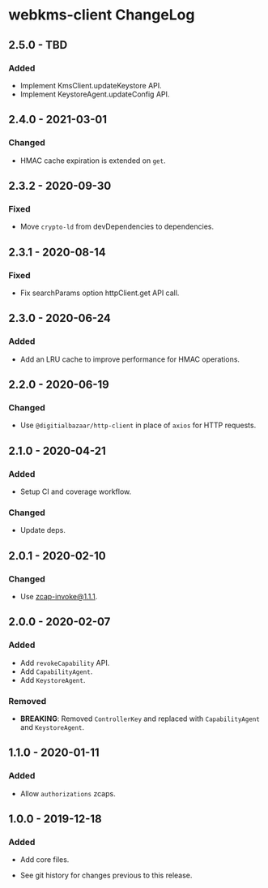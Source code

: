 # webkms-client ChangeLog

## 2.5.0 - TBD

### Added
- Implement KmsClient.updateKeystore API.
- Implement KeystoreAgent.updateConfig API.

## 2.4.0 - 2021-03-01

### Changed
- HMAC cache expiration is extended on `get`.

## 2.3.2 - 2020-09-30

### Fixed
- Move `crypto-ld` from devDependencies to dependencies.

## 2.3.1 - 2020-08-14

### Fixed
- Fix searchParams option httpClient.get API call.

## 2.3.0 - 2020-06-24

### Added
- Add an LRU cache to improve performance for HMAC operations.

## 2.2.0 - 2020-06-19

### Changed
- Use `@digitialbazaar/http-client` in place of `axios` for HTTP requests.

## 2.1.0 - 2020-04-21

### Added
- Setup CI and coverage workflow.

### Changed
- Update deps.

## 2.0.1 - 2020-02-10

### Changed
- Use zcap-invoke@1.1.1.

## 2.0.0 - 2020-02-07

### Added
- Add `revokeCapability` API.
- Add `CapabilityAgent`.
- Add `KeystoreAgent`.

### Removed
- **BREAKING**: Removed `ControllerKey` and replaced with `CapabilityAgent`
  and `KeystoreAgent`.

## 1.1.0 - 2020-01-11

### Added
- Allow `authorizations` zcaps.

## 1.0.0 - 2019-12-18

### Added
- Add core files.

- See git history for changes previous to this release.
